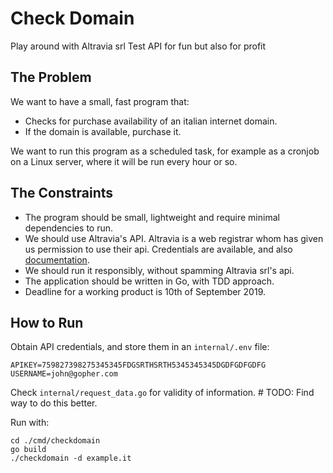 # Check Domain
Play around with Altravia srl Test API for fun but also for profit

## The Problem
We want to have a small, fast program that:
- Checks for purchase availability of an italian internet domain.
- If the domain is available, purchase it.

We want to run this program as a scheduled task, for example as a cronjob on a Linux server,
where it will be run every hour or so.

## The Constraints
- The program should be small, lightweight and require minimal dependencies to run.
- We should use Altravia's API. Altravia is a web registrar whom has given us permission to use their api.
Credentials are available, and also [documentation](https://test.api.altravia.com/docs/).
- We should run it responsibly, without spamming Altravia srl's api.
- The application should be written in Go, with TDD approach.
- Deadline for a working product is 10th of September 2019.

## How to Run

Obtain API credentials, and store them in an `internal/.env` file:

```
APIKEY=759827398275345345FDGSRTHSRTH5345345345DGDFGDFGDFG
USERNAME=john@gopher.com
```

Check `internal/request_data.go` for validity of information. # TODO: Find way to do this better.

Run with:

```
cd ./cmd/checkdomain
go build
./checkdomain -d example.it
```